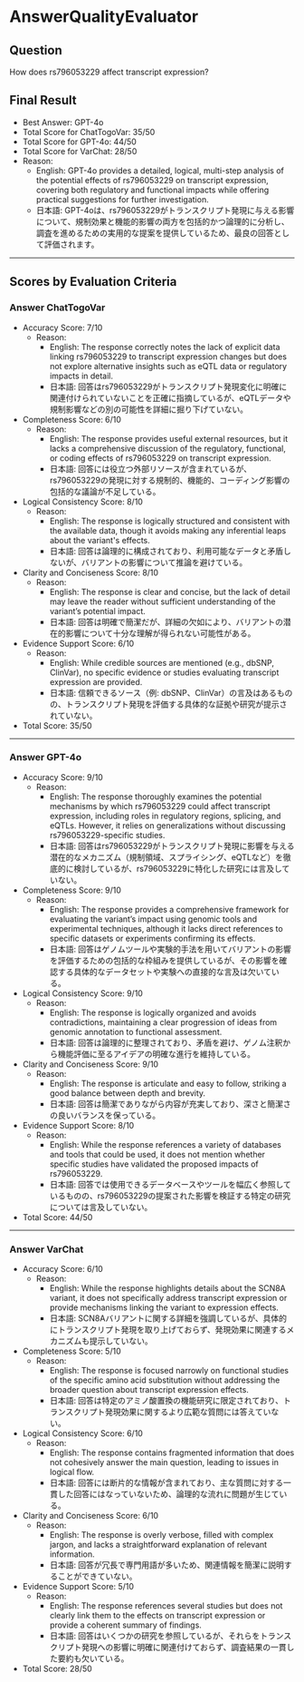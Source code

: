 # AnswerQualityEvaluator

## Question

How does rs796053229 affect transcript expression?

## Final Result

- Best Answer: GPT-4o
- Total Score for ChatTogoVar: 35/50
- Total Score for GPT-4o: 44/50
- Total Score for VarChat: 28/50
- Reason:
  - English: GPT-4o provides a detailed, logical, multi-step analysis of the potential effects of rs796053229 on transcript expression, covering both regulatory and functional impacts while offering practical suggestions for further investigation. 
  - 日本語: GPT-4oは、rs796053229がトランスクリプト発現に与える影響について、規制効果と機能的影響の両方を包括的かつ論理的に分析し、調査を進めるための実用的な提案を提供しているため、最良の回答として評価されます。

---

## Scores by Evaluation Criteria

### Answer ChatTogoVar
- Accuracy Score: 7/10
  - Reason: 
    - English: The response correctly notes the lack of explicit data linking rs796053229 to transcript expression changes but does not explore alternative insights such as eQTL data or regulatory impacts in detail.
    - 日本語: 回答はrs796053229がトランスクリプト発現変化に明確に関連付けられていないことを正確に指摘しているが、eQTLデータや規制影響などの別の可能性を詳細に掘り下げていない。
- Completeness Score: 6/10
  - Reason: 
    - English: The response provides useful external resources, but it lacks a comprehensive discussion of the regulatory, functional, or coding effects of rs796053229 on transcript expression.
    - 日本語: 回答には役立つ外部リソースが含まれているが、rs796053229の発現に対する規制的、機能的、コーディング影響の包括的な議論が不足している。
- Logical Consistency Score: 8/10
  - Reason: 
    - English: The response is logically structured and consistent with the available data, though it avoids making any inferential leaps about the variant's effects.
    - 日本語: 回答は論理的に構成されており、利用可能なデータと矛盾しないが、バリアントの影響について推論を避けている。
- Clarity and Conciseness Score: 8/10
  - Reason: 
    - English: The response is clear and concise, but the lack of detail may leave the reader without sufficient understanding of the variant’s potential impact.
    - 日本語: 回答は明確で簡潔だが、詳細の欠如により、バリアントの潜在的影響について十分な理解が得られない可能性がある。
- Evidence Support Score: 6/10
  - Reason: 
    - English: While credible sources are mentioned (e.g., dbSNP, ClinVar), no specific evidence or studies evaluating transcript expression are provided.
    - 日本語: 信頼できるソース（例: dbSNP、ClinVar）の言及はあるものの、トランスクリプト発現を評価する具体的な証拠や研究が提示されていない。
- Total Score: 35/50

---

### Answer GPT-4o
- Accuracy Score: 9/10
  - Reason: 
    - English: The response thoroughly examines the potential mechanisms by which rs796053229 could affect transcript expression, including roles in regulatory regions, splicing, and eQTLs. However, it relies on generalizations without discussing rs796053229-specific studies.
    - 日本語: 回答はrs796053229がトランスクリプト発現に影響を与える潜在的なメカニズム（規制領域、スプライシング、eQTLなど）を徹底的に検討しているが、rs796053229に特化した研究には言及していない。
- Completeness Score: 9/10
  - Reason: 
    - English: The response provides a comprehensive framework for evaluating the variant’s impact using genomic tools and experimental techniques, although it lacks direct references to specific datasets or experiments confirming its effects.
    - 日本語: 回答はゲノムツールや実験的手法を用いてバリアントの影響を評価するための包括的な枠組みを提供しているが、その影響を確認する具体的なデータセットや実験への直接的な言及は欠いている。
- Logical Consistency Score: 9/10
  - Reason: 
    - English: The response is logically organized and avoids contradictions, maintaining a clear progression of ideas from genomic annotation to functional assessment.
    - 日本語: 回答は論理的に整理されており、矛盾を避け、ゲノム注釈から機能評価に至るアイデアの明確な進行を維持している。
- Clarity and Conciseness Score: 9/10
  - Reason: 
    - English: The response is articulate and easy to follow, striking a good balance between depth and brevity.
    - 日本語: 回答は簡潔でありながら内容が充実しており、深さと簡潔さの良いバランスを保っている。
- Evidence Support Score: 8/10
  - Reason: 
    - English: While the response references a variety of databases and tools that could be used, it does not mention whether specific studies have validated the proposed impacts of rs796053229.
    - 日本語: 回答では使用できるデータベースやツールを幅広く参照しているものの、rs796053229の提案された影響を検証する特定の研究については言及していない。
- Total Score: 44/50

---

### Answer VarChat
- Accuracy Score: 6/10
  - Reason: 
    - English: While the response highlights details about the SCN8A variant, it does not specifically address transcript expression or provide mechanisms linking the variant to expression effects.
    - 日本語: SCN8Aバリアントに関する詳細を強調しているが、具体的にトランスクリプト発現を取り上げておらず、発現効果に関連するメカニズムも提示していない。
- Completeness Score: 5/10
  - Reason: 
    - English: The response is focused narrowly on functional studies of the specific amino acid substitution without addressing the broader question about transcript expression effects.
    - 日本語: 回答は特定のアミノ酸置換の機能研究に限定されており、トランスクリプト発現効果に関するより広範な質問には答えていない。
- Logical Consistency Score: 6/10
  - Reason: 
    - English: The response contains fragmented information that does not cohesively answer the main question, leading to issues in logical flow.
    - 日本語: 回答には断片的な情報が含まれており、主な質問に対する一貫した回答にはなっていないため、論理的な流れに問題が生じている。
- Clarity and Conciseness Score: 6/10
  - Reason: 
    - English: The response is overly verbose, filled with complex jargon, and lacks a straightforward explanation of relevant information.
    - 日本語: 回答が冗長で専門用語が多いため、関連情報を簡潔に説明することができていない。
- Evidence Support Score: 5/10
  - Reason: 
    - English: The response references several studies but does not clearly link them to the effects on transcript expression or provide a coherent summary of findings.
    - 日本語: 回答はいくつかの研究を参照しているが、それらをトランスクリプト発現への影響に明確に関連付けておらず、調査結果の一貫した要約も欠いている。
- Total Score: 28/50
